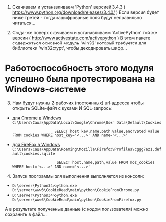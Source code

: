 1. Скачиваем и устанавливаем 'Python' версией 3.4.3 ( https://www.python.org/download/releases/3.4.0/ )
   Если версия будет ниже третей - тогда зашифрованые поля будут неправильно читаться...
   
2. Сюда-же поверх скачиваем и устанавливаем 'ActivePython' той же версии ( http://www.activestate.com/activepython )
   В этом пакете содержиться основной модуль 'win32' который требуется для библиотеки 'win32crypt', чтобы декодировать шифр...

Работоспособность этого модуля успешно была протестирована на Windows-системе
=============================================================================

3. Нам будут нужны 2-рабочих (постоянных) url-адресса чтобы открыть SQLite-файл с куками И SQL-запросы:
* [для Chrome в Windows](http://) `C:\Users\Саша\AppData\Local\Google\Chrome\User Data\Default\Cookies`

                         SELECT host_key,name,path,value,encrypted_value FROM cookies WHERE host_key='<...>' AND name='<...>'
                         
* [для FireFox в Windows](http://) `C:\Users\Саша\AppData\Roaming\Mozilla\Firefox\Profiles\cggg7az1.default\cookies.sqlite`

                          SELECT host,name,path,value FROM moz_cookies WHERE host='<...>' AND name='<...>'
                          
4. Запуск программы для выполнения выполняется из консоли:
* `D:\server\Python34>python.exe D:\server\www3\CookieRead\main\python\CookieFromChrome.py`
* `D:\server\Python34>python.exe D:\server\www3\CookieRead\main\python\CookieFromFirefox.py`

А в результате полученные данные (с кодом пользователя) можно сохранить в файл...
